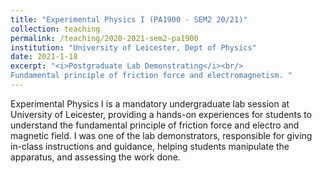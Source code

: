 ```yaml
---
title: "Experimental Physics I (PA1900 - SEM2 20/21)"
collection: teaching
permalink: /teaching/2020-2021-sem2-pa1900
institution: "University of Leicester, Dept of Physics"
date: 2021-1-18
excerpt: "<i>Postgraduate Lab Demonstrating</i><br/>
Fundamental principle of friction force and electromagnetism. "
---
```


Experimental Physics I is a mandatory undergraduate lab session at University of Leicester, providing a hands-on experiences for students to understand the fundamental principle of friction force and electro and magnetic field. I was one of the lab demonstrators, responsible for giving in-class instructions and guidance, helping students manipulate the apparatus, and assessing the work done. 
